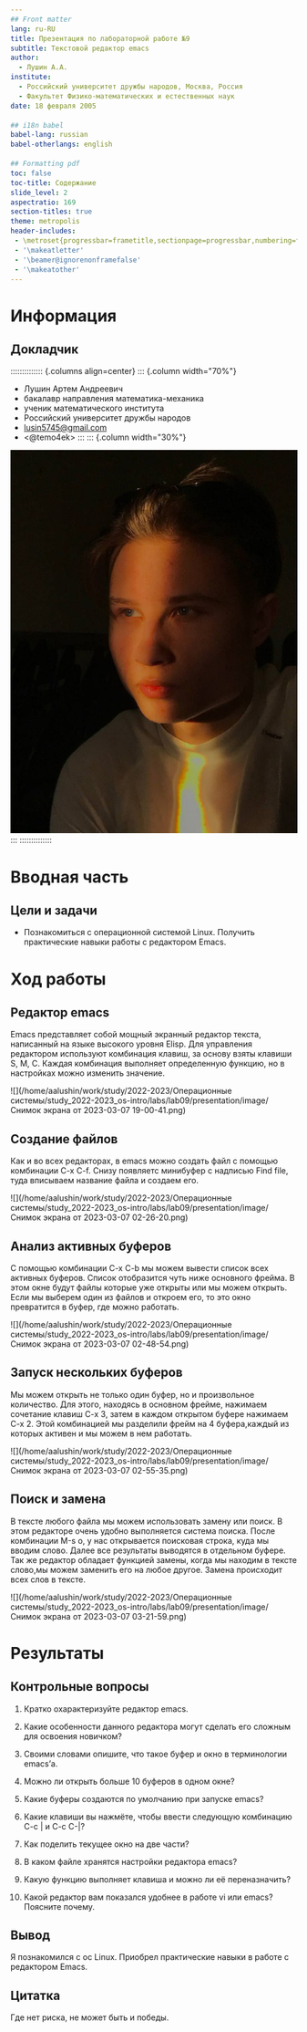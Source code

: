```yaml
---
## Front matter
lang: ru-RU
title: Презентация по лабораторной работе №9
subtitle: Текстовой редактор emacs
author:
  - Лушин А.А.
institute:
  - Российский университет дружбы народов, Москва, Россия
  - Факультет Физико-математических и естественных наук
date: 18 февраля 2005

## i18n babel
babel-lang: russian
babel-otherlangs: english

## Formatting pdf
toc: false
toc-title: Содержание
slide_level: 2
aspectratio: 169
section-titles: true
theme: metropolis
header-includes:
 - \metroset{progressbar=frametitle,sectionpage=progressbar,numbering=fraction}
 - '\makeatletter'
 - '\beamer@ignorenonframefalse'
 - '\makeatother'
---
```


# Информация

## Докладчик

:::::::::::::: {.columns align=center}
::: {.column width="70%"}

 * Лушин Артем Андреевич
  * бакалавр направления математика-механика
  * ученик математического института
  * Российский университет дружбы народов
  * [lusin5745@gmail.com](lusin5745@gmail.com)
  * <@temo4ek>
:::
::: {.column width="30%"}

![](./image/mee.jpeg)
:::
::::::::::::::

# Вводная часть

## Цели и задачи

- Познакомиться с операционной системой Linux. Получить практические навыки работы с редактором Emacs.

# Ход работы

## Редактор emacs

Emacs представляет собой мощный экранный редактор текста, написанный на языке высокого уровня Elisp. Для управления редактором используют комбинация клавиш, за основу взяты клавиши S, M, C. Каждая комбинация выполняет определенную функцию, но в настройках можно изменить значение.

![](/home/aalushin/work/study/2022-2023/Операционные системы/study_2022-2023_os-intro/labs/lab09/presentation/image/Снимок экрана от 2023-03-07 19-00-41.png)

## Создание файлов

Как и во всех редакторах, в emacs можно создать файл с помощью комбинации C-x C-f. Cнизу появляетс минибуфер с надписью Find file, туда вписываем название файла и создаем его.

![](/home/aalushin/work/study/2022-2023/Операционные системы/study_2022-2023_os-intro/labs/lab09/presentation/image/Снимок экрана от 2023-03-07 02-26-20.png)

## Анализ активных буферов

С помощью комбинации C-x C-b мы можем вывести список всех активных буферов. Список отобразится чуть ниже основного фрейма. В этом окне будут файлы которые уже открыты или мы можем открыть. Если мы выберем один из файлов и откроем его, то это окно превратится в буфер, где можно работать.

![](/home/aalushin/work/study/2022-2023/Операционные системы/study_2022-2023_os-intro/labs/lab09/presentation/image/Снимок экрана от 2023-03-07 02-48-54.png)

## Запуск нескольких буферов

Мы можем открыть не только один буфер, но и произвольное количество. Для этого, находясь в основном фрейме, нажимаем сочетание клавиш С-х 3, затем в каждом открытом буфере нажимаем С-х 2. Этой комбинацией мы разделили фрейм на 4 буфера,каждый из которых активен и мы можем в нем работать.

![](/home/aalushin/work/study/2022-2023/Операционные системы/study_2022-2023_os-intro/labs/lab09/presentation/image/Снимок экрана от 2023-03-07 02-55-35.png)

## Поиск и замена

В тексте любого файла мы можем использовать замену или поиск. В этом редакторе очень удобно выполняется система поиска. После комбинации М-s o, у нас открывается поисковая строка, куда мы вводим слово. Далее все результаты выводятся в отдельном буфере. Так же редактор обладает функцией замены, когда мы находим в тексте слово,мы можем заменить его на любое другое. Замена происходит всех слов в тексте.

![](/home/aalushin/work/study/2022-2023/Операционные системы/study_2022-2023_os-intro/labs/lab09/presentation/image/Снимок экрана от 2023-03-07 03-21-59.png)

# Результаты

## Контрольные вопросы

1. Кратко охарактеризуйте редактор emacs.

2. Какие особенности данного редактора могут сделать его сложным для освоения новичком?

3. Своими словами опишите, что такое буфер и окно в терминологии emacs’а.

4. Можно ли открыть больше 10 буферов в одном окне?

5. Какие буферы создаются по умолчанию при запуске emacs?

6. Какие клавиши вы нажмёте, чтобы ввести следующую комбинацию C-c | и C-c C-|?

7. Как поделить текущее окно на две части?

8. В каком файле хранятся настройки редактора emacs?

9. Какую функцию выполняет клавиша и можно ли её переназначить?

10. Какой редактор вам показался удобнее в работе vi или emacs? Поясните почему.

## Вывод

Я познакомился с ос Linux. Приобрел практические навыки в работе с редактором Emacs.

## Цитатка

Где нет риска, не может быть и победы.
